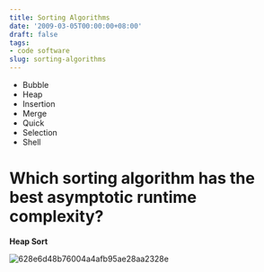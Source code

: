 ```yaml
---
title: Sorting Algorithms
date: '2009-03-05T00:00:00+08:00'
draft: false
tags:
- code software
slug: sorting-algorithms
---
```


- Bubble
- Heap
- Insertion
- Merge
- Quick
- Selection
- Shell

# Which sorting algorithm has the best asymptotic runtime complexity?

**Heap Sort**

![628e6d48b76004a4afb95ae28aa2328e](https://user-images.githubusercontent.com/662868/120915766-3509c380-c6d8-11eb-8c96-a4c99e4fd423.png)